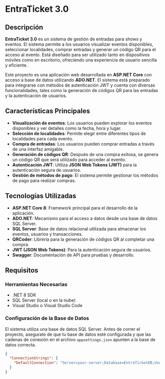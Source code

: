 # EntraTicket 3.0

## Descripción

**EntraTicket 3.0** es un sistema de gestión de entradas para shows y eventos. El sistema permite a los usuarios visualizar eventos disponibles, seleccionar localidades, comprar entradas y generar un código QR para el acceso al evento. Está diseñado para ser utilizado tanto en dispositivos móviles como en escritorio, ofreciendo una experiencia de usuario sencilla y eficiente. 

Este proyecto es una aplicación web desarrollada en **ASP.NET Core** con acceso a base de datos utilizando **ADO.NET**. El sistema está preparado para integrarse con métodos de autenticación JWT y cuenta con diversas funcionalidades, tales como la generación de códigos QR para las entradas y la autenticación de usuarios.

## Características Principales

- **Visualización de eventos**: Los usuarios pueden explorar los eventos disponibles y ver detalles como la fecha, hora y lugar.
- **Selección de localidades**: Permite elegir entre diferentes tipos de localidades para cada evento.
- **Compra de entradas**: Los usuarios pueden comprar entradas a través de una interfaz amigable.
- **Generación de códigos QR**: Después de una compra exitosa, se genera un código QR que será utilizado para acceder al evento.
- **Autenticación JWT**: Utiliza **JSON Web Tokens (JWT)** para la autenticación segura de usuarios.
- **Gestión de métodos de pago**: El sistema permite gestionar los métodos de pago para realizar compras.

## Tecnologías Utilizadas

- **ASP.NET Core 8**: Framework principal para el desarrollo de la aplicación.
- **ADO.NET**: Mecanismo para el acceso a datos desde una base de datos SQL Server.
- **SQL Server**: Base de datos relacional utilizada para almacenar los eventos, usuarios y transacciones.
- **QRCoder**: Librería para la generación de códigos QR al completar una compra.
- **JWT (JSON Web Tokens)**: Para la autenticación segura de usuarios.
- **Swagger**: Documentación de API para pruebas y desarrollo.

## Requisitos

### Herramientas Necesarias

- .NET 8 SDK
- SQL Server (local o en la nube)
- Visual Studio o Visual Studio Code


### Configuración de la Base de Datos

El sistema utiliza una base de datos SQL Server. Antes de correr el proyecto, asegurate de que tu base de datos esté configurada y que las cadenas de conexión en el archivo `appsettings.json` apunten a la base de datos correcta.

```json
{
  "ConnectionStrings": {
    "DefaultConnection": "Server=your-server;Database=EntraTicketDB;User Id=your-username;Password=your-password;"
  }
}
